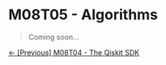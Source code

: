 # M08T05 - Algorithms

> Coming soon...

[&#8592; \[Previous\] M08T04 - The Qiskit SDK](./m08t04-the-qiskit-sdk.md)